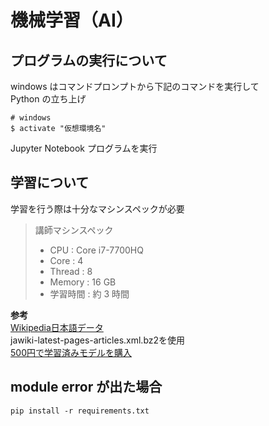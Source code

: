 # 機械学習（AI）  

## プログラムの実行について  
windows はコマンドプロンプトから下記のコマンドを実行して  
Python の立ち上げ
```
# windows  
$ activate "仮想環境名"  
```
Jupyter Notebook プログラムを実行  

## 学習について
学習を行う際は十分なマシンスペックが必要  
  
> 講師マシンスペック
> * CPU : Core i7-7700HQ
> * Core : 4
> * Thread : 8
> * Memory : 16 GB
> * 学習時間 : 約 3 時間

**参考**  
[Wikipedia日本語データ](https://dumps.wikimedia.org/jawiki/latest/)  
jawiki-latest-pages-articles.xml.bz2を使用  
[500円で学習済みモデルを購入](https://note.mu/nekobauer/n/n46d7182cd5aa)  


## module error が出た場合  
```
pip install -r requirements.txt
```
